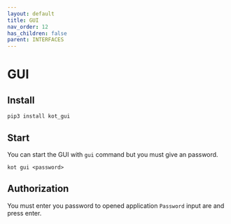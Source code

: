 ```yaml
---
layout: default
title: GUI
nav_order: 12
has_children: false
parent: INTERFACES
---
```


# GUI


## Install
```console
pip3 install kot_gui
```

## Start
You can start the GUI with `gui` command but you must give an password.

```console
kot gui <password>
```

## Authorization
You must enter you password to opened application `Password` input are and press enter.